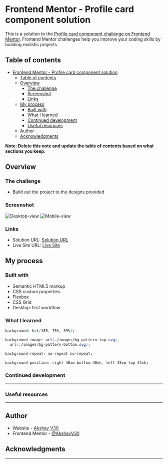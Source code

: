 # Frontend Mentor - Profile card component solution

This is a solution to the [Profile card component challenge on Frontend Mentor](https://www.frontendmentor.io/challenges/profile-card-component-cfArpWshJ). Frontend Mentor challenges help you improve your coding skills by building realistic projects.

## Table of contents

- [Frontend Mentor - Profile card component solution](#frontend-mentor---profile-card-component-solution)
  - [Table of contents](#table-of-contents)
  - [Overview](#overview)
    - [The challenge](#the-challenge)
    - [Screenshot](#screenshot)
    - [Links](#links)
  - [My process](#my-process)
    - [Built with](#built-with)
    - [What I learned](#what-i-learned)
    - [Continued development](#continued-development)
    - [Useful resources](#useful-resources)
  - [Author](#author)
  - [Acknowledgments](#acknowledgments)

**Note: Delete this note and update the table of contents based on what sections you keep.**

## Overview

### The challenge

- Build out the project to the designs provided

### Screenshot

![Desktop-view](./screenshot/desktop-view-final.jpeg)
![Mobile-view](./screenshot/mobile-view-final.jpeg)

### Links

- Solution URL: [Solution URL](https://github.com/AkshayV30/Front-End-Mentor-Challenges/tree/master/profile-card-component-main)
- Live Site URL: [Live Site](https://akshayv30.github.io/Front-End-Mentor-Challenges/profile-card-component-main/index.html)

## My process

### Built with

- Semantic HTML5 markup
- CSS custom properties
- Flexbox
- CSS Grid
- Desktop-first workflow

### What I learned

```css
background: hsl(185, 75%, 39%);

background-image: url(./images/bg-pattern-top.svg),
  url(./images/bg-pattern-bottom.svg);

background-repeat: no-repeat no-repeat;

background-position: right 48vw bottom 40vh, left 45vw top 44vh;
```

### Continued development

---

### Useful resources

---

## Author

- Website - [Akshay V30](https://github.com/AkshayV30)
- Frontend Mentor - [@AkshayV30](https://www.frontendmentor.io/profile/AkshayV30)

## Acknowledgments

---
